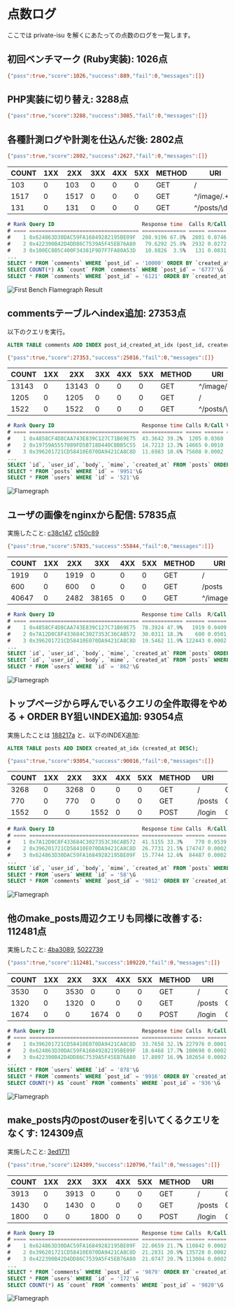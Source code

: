 # 点数ログ

ここでは private-isu を解くにあたっての点数のログを一覧します。

## 初回ベンチマーク (Ruby実装): 1026点

```sh
{"pass":true,"score":1026,"success":889,"fail":0,"messages":[]}
```

## PHP実装に切り替え: 3288点

```sh
{"pass":true,"score":3288,"success":3085,"fail":0,"messages":[]}
```

## 各種計測ログや計測を仕込んだ後: 2802点

```sh
{"pass":true,"score":2802,"success":2627,"fail":0,"messages":[]}
```

| COUNT | 1XX | 2XX  | 3XX | 4XX | 5XX | METHOD |        URI         |  MIN  |  MAX  |   SUM   |  AVG  |  P90  |  P95  |  P99  | STDDEV | MIN(BODY) |  MAX(BODY)  |   SUM(BODY)   | AVG(BODY)  |
|-------|-----|------|-----|-----|-----|--------|--------------------|-------|-------|---------|-------|-------|-------|-------|--------|-----------|-------------|---------------|------------|
| 103   | 0   | 103  | 0   | 0   | 0   | GET    | /                  | 0.875 | 5.175 | 275.395 | 2.674 | 3.712 | 4.270 | 5.005 | 0.823  | 4409.000  | 5886.000    | 537822.000    | 5221.573   |
| 1517  | 0   | 1517 | 0   | 0   | 0   | GET    | ^/image/.+$        | 0.001 | 2.456 | 268.300 | 0.177 | 0.520 | 0.838 | 1.912 | 0.331  | 34439.000 | 1057898.000 | 295909057.000 | 195062.002 |
| 131   | 0   | 131  | 0   | 0   | 0   | GET    | ^/posts/\d+$       | 0.042 | 2.060 | 48.283  | 0.369 | 0.883 | 1.324 | 1.657 | 0.379  | 750.000   | 1836.000    | 167699.000    | 1280.145   |

```sql
# Rank Query ID                            Response time  Calls R/Call V/M
# ==== =================================== ============== ===== ====== ===
#    1 0x624863D30DAC59FA16849282195BE09F  208.9196 67.8%  2801 0.0746  0.00 SELECT comments
#    2 0x422390B42D4DD86C7539A5F45EB76A80   79.6292 25.8%  2932 0.0272  0.00 SELECT comments
#    3 0x100EC8B5C400F34381F9D7F7FA80A53D   10.8826  3.5%   131 0.0831  0.00 SELECT comments
...
SELECT * FROM `comments` WHERE `post_id` = '10000' ORDER BY `created_at` DESC LIMIT 3\G
SELECT COUNT(*) AS `count` FROM `comments` WHERE `post_id` = '6777'\G
SELECT * FROM `comments` WHERE `post_id` = '6121' ORDER BY `created_at` DESC\G
```

![First Bench Flamegraph Result](./images/firstbench-flamegraph.svg)

## commentsテーブルへindex追加: 27353点

以下のクエリを実行。

```sql
ALTER TABLE comments ADD INDEX post_id_created_at_idx (post_id, created_at DESC);
```

```sh
{"pass":true,"score":27353,"success":25016,"fail":0,"messages":[]}
```

| COUNT | 1XX |  2XX  | 3XX | 4XX | 5XX | METHOD |          URI          |  MIN  |  MAX  |   SUM   |  AVG  |  P90  |  P95  |  P99  | STDDEV | MIN(BODY) |  MAX(BODY)  |   SUM(BODY)    | AVG(BODY)  |
|-------|-----|-------|-----|-----|-----|--------|-----------------------|-------|-------|---------|-------|-------|-------|-------|--------|-----------|-------------|----------------|------------|
| 13143 | 0   | 13143 | 0   | 0   | 0   | GET    | ^/image/.+            | 0.001 | 0.109 | 347.973 | 0.026 | 0.039 | 0.045 | 0.062 | 0.011  | 36601.000 | 1156481.000 | 4207002421.000 | 320094.531 |
| 1205  | 0   | 1205  | 0   | 0   | 0   | GET    | /                     | 0.024 | 0.160 | 115.632 | 0.096 | 0.115 | 0.122 | 0.138 | 0.016  | 2478.000  | 5871.000    | 3517612.000    | 2919.180   |
| 1522  | 0   | 1522  | 0   | 0   | 0   | GET    | ^/posts/\d+           | 0.002 | 0.110 | 47.371  | 0.031 | 0.043 | 0.049 | 0.063 | 0.010  | 708.000   | 1885.000    | 1939409.000    | 1274.250   |

```sql
# Rank Query ID                            Response time Calls R/Call V/M 
# ==== =================================== ============= ===== ====== ====
#    1 0x4858CF4D8CAA743E839C127C71B69E75  43.3642 39.2%  1205 0.0360  0.00 SELECT posts
#    2 0x19759A5557089FD5B718D440CBBB5C55  14.7213 13.3% 14665 0.0010  0.00 SELECT posts
#    3 0x396201721CD58410E070DA9421CA8C8D  11.6983 10.6% 75608 0.0002  0.00 SELECT users
...
SELECT `id`, `user_id`, `body`, `mime`, `created_at` FROM `posts` ORDER BY `created_at` DESC\G
SELECT * FROM `posts` WHERE `id` = '9951'\G
SELECT * FROM `users` WHERE `id` = '521'\G
```

![Flamegraph](./images/202412021514-flamegraph.svg)

## ユーザの画像をnginxから配信: 57835点

実施したこと: [c38c147](https://github.com/stefafafan/private-isu-php/commit/c38c147e83ba5a3e4a9ad90fbf757eab5049e9b4), [c150c89](https://github.com/stefafafan/private-isu-php/commit/c150c898422cd8133d5e822ad6f225f46dc2925d)

```sh
{"pass":true,"score":57835,"success":55844,"fail":0,"messages":[]}
```

| COUNT | 1XX | 2XX  |  3XX  | 4XX | 5XX | METHOD |        URI         |  MIN  |  MAX  |   SUM   |  AVG  |  P90  |  P95  |  P99  | STDDEV | MIN(BODY) |  MAX(BODY)  |   SUM(BODY)   | AVG(BODY) |
|-------|-----|------|-------|-----|-----|--------|--------------------|-------|-------|---------|-------|-------|-------|-------|--------|-----------|-------------|---------------|-----------|
| 1919  | 0   | 1919 | 0     | 0   | 0   | GET    | /                  | 0.024 | 0.196 | 242.230 | 0.126 | 0.155 | 0.161 | 0.174 | 0.021  | 2568.000  | 5868.000    | 5735867.000   | 2988.987  |
| 600   | 0   | 600  | 0     | 0   | 0   | GET    | /posts             | 0.025 | 0.226 | 92.714  | 0.155 | 0.186 | 0.193 | 0.208 | 0.027  | 5148.000  | 5964.000    | 3315298.000   | 5525.497  |
| 40647 | 0   | 2482 | 38165 | 0   | 0   | GET    | ^/image/.+         | 0.000 | 0.151 | 74.092  | 0.002 | 0.000 | 0.000 | 0.066 | 0.011  | 0.000     | 1156467.000 | 402646247.000 | 9905.928  |


```sql
# Rank Query ID                            Response time Calls  R/Call V/M
# ==== =================================== ============= ====== ====== ===
#    1 0x4858CF4D8CAA743E839C127C71B69E75  78.3924 47.9%   1919 0.0409  0.00 SELECT posts
#    2 0x7A12D0C8F433684C3027353C36CAB572  30.0311 18.3%    600 0.0501  0.00 SELECT posts
#    3 0x396201721CD58410E070DA9421CA8C8D  19.5462 11.9% 122443 0.0002  0.00 SELECT users
...
SELECT `id`, `user_id`, `body`, `mime`, `created_at` FROM `posts` ORDER BY `created_at` DESC\G
SELECT `id`, `user_id`, `body`, `mime`, `created_at` FROM `posts` WHERE `created_at` <= '2016-01-02T11:44:45+09:00' ORDER BY `created_at` DESC\G
SELECT * FROM `users` WHERE `id` = '862'\G
```

![Flamegraph](./images/202412021555-flamegraph.svg)

## トップページから呼んでいるクエリの全件取得をやめる + ORDER BY狙いINDEX追加: 93054点

実施したことは [188217a](https://github.com/stefafafan/private-isu-php/commit/188217a69723de5d2e09ad4578b1ff7f5aae74ef) と、以下のINDEX追加:

```sql
ALTER TABLE posts ADD INDEX created_at_idx (created_at DESC);
```

```sh
{"pass":true,"score":93054,"success":90016,"fail":0,"messages":[]}
```

| COUNT | 1XX | 2XX  |  3XX  | 4XX | 5XX | METHOD |        URI         |  MIN  |  MAX  |   SUM   |  AVG  |  P90  |  P95  |  P99  | STDDEV | MIN(BODY) |  MAX(BODY)  |   SUM(BODY)   | AVG(BODY) |
|-------|-----|------|-------|-----|-----|--------|--------------------|-------|-------|---------|-------|-------|-------|-------|--------|-----------|-------------|---------------|-----------|
| 3268  | 0   | 3268 | 0     | 0   | 0   | GET    | /                  | 0.008 | 0.181 | 198.681 | 0.061 | 0.077 | 0.083 | 0.102 | 0.014  | 2408.000  | 5867.000    | 9364326.000   | 2865.461  |
| 770   | 0   | 770  | 0     | 0   | 0   | GET    | /posts             | 0.026 | 0.214 | 109.569 | 0.142 | 0.169 | 0.174 | 0.189 | 0.024  | 5123.000  | 5959.000    | 4257236.000   | 5528.878  |
| 1552  | 0   | 0    | 1552  | 0   | 0   | POST   | /login             | 0.001 | 0.104 | 80.263  | 0.052 | 0.070 | 0.074 | 0.085 | 0.014  | 5.000     | 5.000       | 7760.000      | 5.000     |

```sql
# Rank Query ID                            Response time Calls  R/Call V/M
# ==== =================================== ============= ====== ====== ===
#    1 0x7A12D0C8F433684C3027353C36CAB572  41.5155 33.3%    770 0.0539  0.00 SELECT posts
#    2 0x396201721CD58410E070DA9421CA8C8D  26.7731 21.5% 174747 0.0002  0.00 SELECT users
#    3 0x624863D30DAC59FA16849282195BE09F  15.7744 12.6%  84487 0.0002  0.00 SELECT comments
...
SELECT `id`, `user_id`, `body`, `mime`, `created_at` FROM `posts` WHERE `created_at` <= '2016-01-02T11:46:24+09:00' ORDER BY `created_at` DESC\G
SELECT * FROM `users` WHERE `id` = '58'\G
SELECT * FROM `comments` WHERE `post_id` = '9812' ORDER BY `created_at` DESC LIMIT 3\G
```

![Flamegraph](./images/202412021626-flamegraph.svg)

## 他のmake_posts周辺クエリも同様に改善する: 112481点
実施したこと: [4ba3089](https://github.com/stefafafan/private-isu-php/commit/4ba3089cb1814b26bd8eade2a8232800b995cd39), [5022739](https://github.com/stefafafan/private-isu-php/commit/5022739217588edc05e5e1dd9fc996851b1eca3b)

```sh
{"pass":true,"score":112481,"success":109220,"fail":0,"messages":[]}
```

| COUNT | 1XX | 2XX  |  3XX  | 4XX | 5XX | METHOD |        URI         |  MIN  |  MAX  |   SUM   |  AVG  |  P90  |  P95  |  P99  | STDDEV | MIN(BODY) |  MAX(BODY)  |   SUM(BODY)   | AVG(BODY) |
|-------|-----|------|-------|-----|-----|--------|--------------------|-------|-------|---------|-------|-------|-------|-------|--------|-----------|-------------|---------------|-----------|
| 3530  | 0   | 3530 | 0     | 0   | 0   | GET    | /                  | 0.007 | 0.145 | 200.530 | 0.057 | 0.072 | 0.078 | 0.095 | 0.013  | 2538.000  | 22238.000   | 10171918.000  | 2881.563  |
| 1320  | 0   | 1320 | 0     | 0   | 0   | GET    | /posts             | 0.010 | 0.163 | 100.339 | 0.076 | 0.092 | 0.096 | 0.111 | 0.014  | 5153.000  | 5991.000    | 7320225.000   | 5545.625  |
| 1674  | 0   | 0    | 1674  | 0   | 0   | POST   | /login             | 0.002 | 0.089 | 80.399  | 0.048 | 0.064 | 0.068 | 0.078 | 0.013  | 5.000     | 5.000       | 8370.000      | 5.000     |

```sql
# Rank Query ID                            Response time Calls  R/Call V/M
# ==== =================================== ============= ====== ====== ===
#    1 0x396201721CD58410E070DA9421CA8C8D  33.7658 32.1% 227976 0.0001  0.00 SELECT users
#    2 0x624863D30DAC59FA16849282195BE09F  18.6468 17.7% 100698 0.0002  0.00 SELECT comments
#    3 0x422390B42D4DD86C7539A5F45EB76A80  17.8097 16.9% 102654 0.0002  0.00 SELECT comments
...
SELECT * FROM `users` WHERE `id` = '878'\G
SELECT * FROM `comments` WHERE `post_id` = '9916' ORDER BY `created_at` DESC LIMIT 3\G
SELECT COUNT(*) AS `count` FROM `comments` WHERE `post_id` = '936'\G
```

![Flamegraph](./images/202412021707-flamegraph.svg)

## make_posts内のpostのuserを引いてくるクエリをなくす: 124309点

実施したこと: [3ed1711](https://github.com/stefafafan/private-isu-php/commit/3ed1711b65dd71a3867d94a2d020691cfdf07003)

```sh
{"pass":true,"score":124309,"success":120796,"fail":0,"messages":[]}
```

| COUNT | 1XX | 2XX  |  3XX  | 4XX | 5XX | METHOD |        URI         |  MIN  |  MAX  |   SUM   |  AVG  |  P90  |  P95  |  P99  | STDDEV | MIN(BODY) |  MAX(BODY)  |   SUM(BODY)   | AVG(BODY) |
|-------|-----|------|-------|-----|-----|--------|--------------------|-------|-------|---------|-------|-------|-------|-------|--------|-----------|-------------|---------------|-----------|
| 3913  | 0   | 3913 | 0     | 0   | 0   | GET    | /                  | 0.008 | 0.130 | 189.434 | 0.048 | 0.064 | 0.070 | 0.089 | 0.013  | 2435.000  | 5880.000    | 11391827.000  | 2911.277  |
| 1430  | 0   | 1430 | 0     | 0   | 0   | GET    | /posts             | 0.008 | 0.185 | 99.323  | 0.069 | 0.085 | 0.091 | 0.121 | 0.015  | 5142.000  | 6022.000    | 7913154.000   | 5533.674  |
| 1800  | 0   | 0    | 1800  | 0   | 0   | POST   | /login             | 0.002 | 0.138 | 83.596  | 0.046 | 0.062 | 0.067 | 0.080 | 0.014  | 5.000     | 5.000       | 9000.000      | 5.000     |

```sql
# Rank Query ID                            Response time Calls  R/Call V/M
# ==== =================================== ============= ====== ====== ===
#    1 0x624863D30DAC59FA16849282195BE09F  22.0659 21.7% 110842 0.0002  0.00 SELECT comments
#    2 0x396201721CD58410E070DA9421CA8C8D  21.2831 20.9% 135728 0.0002  0.00 SELECT users
#    3 0x422390B42D4DD86C7539A5F45EB76A80  21.0747 20.7% 113004 0.0002  0.00 SELECT comments
...
SELECT * FROM `comments` WHERE `post_id` = '9879' ORDER BY `created_at` DESC LIMIT 3\G
SELECT * FROM `users` WHERE `id` = '172'\G
SELECT COUNT(*) AS `count` FROM `comments` WHERE `post_id` = '9820'\G
```

![Flamegraph](./images/202412021737-flamegraph.svg)
